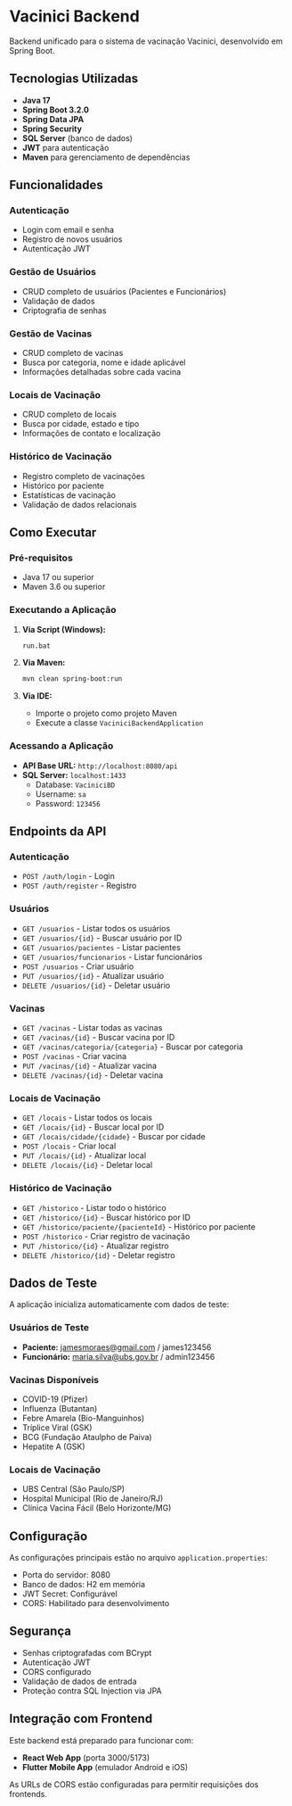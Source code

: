 # Vacinici Backend

Backend unificado para o sistema de vacinação Vacinici, desenvolvido em Spring Boot.

## Tecnologias Utilizadas

- **Java 17**
- **Spring Boot 3.2.0**
- **Spring Data JPA**
- **Spring Security**
- **SQL Server** (banco de dados)
- **JWT** para autenticação
- **Maven** para gerenciamento de dependências

## Funcionalidades

### Autenticação
- Login com email e senha
- Registro de novos usuários
- Autenticação JWT

### Gestão de Usuários
- CRUD completo de usuários (Pacientes e Funcionários)
- Validação de dados
- Criptografia de senhas

### Gestão de Vacinas
- CRUD completo de vacinas
- Busca por categoria, nome e idade aplicável
- Informações detalhadas sobre cada vacina

### Locais de Vacinação
- CRUD completo de locais
- Busca por cidade, estado e tipo
- Informações de contato e localização

### Histórico de Vacinação
- Registro completo de vacinações
- Histórico por paciente
- Estatísticas de vacinação
- Validação de dados relacionais

## Como Executar

### Pré-requisitos
- Java 17 ou superior
- Maven 3.6 ou superior

### Executando a Aplicação

1. **Via Script (Windows):**
   ```bash
   run.bat
   ```

2. **Via Maven:**
   ```bash
   mvn clean spring-boot:run
   ```

3. **Via IDE:**
   - Importe o projeto como projeto Maven
   - Execute a classe `VaciniciBackendApplication`

### Acessando a Aplicação

- **API Base URL:** `http://localhost:8080/api`
- **SQL Server:** `localhost:1433`
  - Database: `VaciniciBD`
  - Username: `sa`
  - Password: `123456`

## Endpoints da API

### Autenticação
- `POST /auth/login` - Login
- `POST /auth/register` - Registro

### Usuários
- `GET /usuarios` - Listar todos os usuários
- `GET /usuarios/{id}` - Buscar usuário por ID
- `GET /usuarios/pacientes` - Listar pacientes
- `GET /usuarios/funcionarios` - Listar funcionários
- `POST /usuarios` - Criar usuário
- `PUT /usuarios/{id}` - Atualizar usuário
- `DELETE /usuarios/{id}` - Deletar usuário

### Vacinas
- `GET /vacinas` - Listar todas as vacinas
- `GET /vacinas/{id}` - Buscar vacina por ID
- `GET /vacinas/categoria/{categoria}` - Buscar por categoria
- `POST /vacinas` - Criar vacina
- `PUT /vacinas/{id}` - Atualizar vacina
- `DELETE /vacinas/{id}` - Deletar vacina

### Locais de Vacinação
- `GET /locais` - Listar todos os locais
- `GET /locais/{id}` - Buscar local por ID
- `GET /locais/cidade/{cidade}` - Buscar por cidade
- `POST /locais` - Criar local
- `PUT /locais/{id}` - Atualizar local
- `DELETE /locais/{id}` - Deletar local

### Histórico de Vacinação
- `GET /historico` - Listar todo o histórico
- `GET /historico/{id}` - Buscar histórico por ID
- `GET /historico/paciente/{pacienteId}` - Histórico por paciente
- `POST /historico` - Criar registro de vacinação
- `PUT /historico/{id}` - Atualizar registro
- `DELETE /historico/{id}` - Deletar registro

## Dados de Teste

A aplicação inicializa automaticamente com dados de teste:

### Usuários de Teste
- **Paciente:** jamesmoraes@gmail.com / james123456
- **Funcionário:** maria.silva@ubs.gov.br / admin123456

### Vacinas Disponíveis
- COVID-19 (Pfizer)
- Influenza (Butantan)
- Febre Amarela (Bio-Manguinhos)
- Tríplice Viral (GSK)
- BCG (Fundação Ataulpho de Paiva)
- Hepatite A (GSK)

### Locais de Vacinação
- UBS Central (São Paulo/SP)
- Hospital Municipal (Rio de Janeiro/RJ)
- Clínica Vacina Fácil (Belo Horizonte/MG)

## Configuração

As configurações principais estão no arquivo `application.properties`:

- Porta do servidor: 8080
- Banco de dados: H2 em memória
- JWT Secret: Configurável
- CORS: Habilitado para desenvolvimento

## Segurança

- Senhas criptografadas com BCrypt
- Autenticação JWT
- CORS configurado
- Validação de dados de entrada
- Proteção contra SQL Injection via JPA

## Integração com Frontend

Este backend está preparado para funcionar com:
- **React Web App** (porta 3000/5173)
- **Flutter Mobile App** (emulador Android e iOS)

As URLs de CORS estão configuradas para permitir requisições dos frontends.